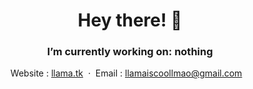 

<div align="center">

<h1> Hey there! 👋 </h1>
<h3>I’m currently working on: <strong>nothing</strong></h3>

Website : [llama.tk](https://llama.tk) &nbsp;&middot;&nbsp;
Email : [llamaiscoollmao@gmail.com](mailto:llamaiscoollmao@gmail.com) &nbsp;&nbsp;

</div>
